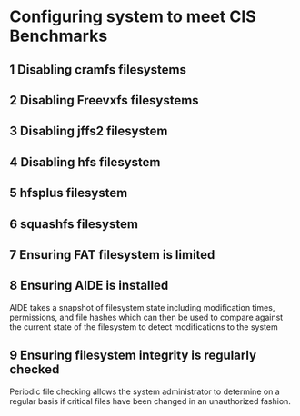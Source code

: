 # Configuring system to meet CIS Benchmarks

## 1 Disabling cramfs filesystems

## 2  Disabling Freevxfs filesystems

## 3 Disabling jffs2 filesystem

## 4 Disabling hfs filesystem

## 5 hfsplus filesystem

## 6 squashfs filesystem

## 7 Ensuring FAT filesystem is limited


## 8 Ensuring AIDE is installed
AIDE takes a snapshot of filesystem state including modification times, permissions, and file hashes which can then be used to compare against the current state of the filesystem to detect modifications to the system

## 9 Ensuring filesystem integrity is regularly checked
Periodic file checking allows the system administrator to determine on a regular basis if critical files have been changed in an unauthorized fashion.



